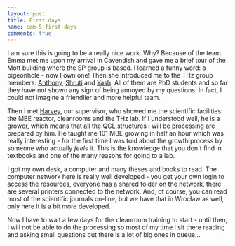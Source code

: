 ```yaml
---
layout: post
title: First days
name: cam-5-first-days
comments: true
---
```


I am sure this is going to be a really nice work. Why? Because of the team. Emma met me upon my arrival in Cavendish and gave me a brief tour of the Mott building where the SP group is based. I learned a funny word: a pigeonhole - now I own one! Then she introduced me to the THz group members: [Anthony](http://www.sp.phy.cam.ac.uk/SPWeb/home/ab735.html), [Shruti](http://www.sp.phy.cam.ac.uk/SPWeb/home/sb732.html) and [Yash](http://www.sp.phy.cam.ac.uk/SPWeb/home/ys365.html). All of them are PhD students and so far they have not shown any sign of being annoyed by my questions. In fact, I could not imagine a friendlier and more helpful team.

Then I met [Harvey](http://www.sp.phy.cam.ac.uk/SPWeb/home/heb1000.html), our supervisor, who showed me the scientific facilities: the MBE reactor, cleanrooms and the THz lab. If I understood well, he is a grower, which means that all the QCL structures I will be processing are prepared by him. He taught me 101 MBE growing in half an hour which was really interesting - for the first time I was told about the growth process by someone who actually _feels_ it. This is the knowledge that you don't find in textbooks and one of the many reasons for going to a lab.

I got my own desk, a computer and many theses and books to read. The computer network here is really well developed - you get your own login to access the resources, everyone has a shared folder on the network, there are several printers connected to the network. And, of course, you can read most of the scientific journals on-line, but we have that in Wrocław as well, only here it is a bit more developed.

Now I have to wait a few days for the cleanroom training to start - until then, I will not be able to do the processing so most of my time I sit there reading and asking small questions but there is a lot of big ones in queue...